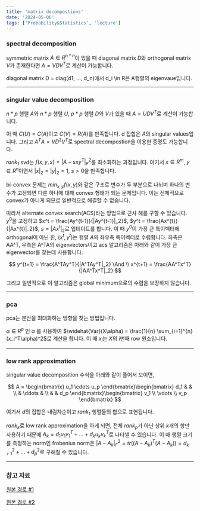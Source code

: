 ```yaml
---
title: 'matrix decompostions'
date: '2024-05-06'
tags: ['Probability&Statistics', 'lecture']
---
```


### spectral decomposition

symmetric matrix $A \in R^{n*n}$이 있을 때 diagonal matrix $D$와 orthogonal matrix $V$가 존재한다면 $A = VDV^T$로 계산이 가능합니다.

diagonal matrix D = diag(d1, ..., d_n)에서 d_i \in R은 A행렬의 eigenvaue입니다.

---

### singular value decomposition

$n*p$ 행렬 $A$와 $n*p$ 행렬 $U$, $p*p$ 행렬 $D$와 $V$가 있을 때 $A = UDV^T$로 계산이 가능합니다.

이 때 $C(U) = C(A)$이고 $C(V) = R(A)$를 만족합니다. d 집합은 $A$의 singular values입니다. 그리고 $A^TA = VD^2V^T$로 spectral decompostion을 이용한 증명도 가능합니다.

$rank_1$ svd는 $f(x,y,s) = |A-sxy^T|^2_F$를 최소화하는 과정입니다. 여기서 $x \in R^m$, $y \in R^n$이면서 $|x|_2 = |y|_2 = 1$, $s > 0$을 만족합니다.

bi-convex 문제는 $min_{x,y} f(x,y)$와 같은 구조로 변수가 두 부분으로 나뉘며 하나의 변수가 고정되면 다른 하나에 대해 convex 형태가 되는 문제입니다. 이는 전체적으로 convex가 아니게 되므로 일반적으로 해결할 수 없습니다.

따라서 alternate convex search(ACS)라는 방법으로 근사 해를 구할 수 있습니다. $y^0$을 고정하고 $x^t = \frac{Ay^{t-1}}{|Ay^{t-1}|_2}$, $y^t = \frac{Ax^{t}}{|Ax^{t}|_2}$, $s = |Ax^t|_2$로 업데이트를 합니다. 이 때 $y^0$이 가장 큰 특이벡터에 orthogonal이 아닌 한, ($x^t, y^t$)는 행렬 $A$의 좌우측 특이벡터로 수렴합니다. 좌측은 AA^T, 우측은 A^TA의 eigenvectors이고 acs 알고리즘은 아래와 같이 가장 큰 eigenvector를 찾는데 사용합니다.

$$
y^{t+1} = \frac{A^TAy^T}{|A^TAy^T|_2} \And \\
x^{t+1} = \frac{AA^Tx^T}{|AA^Tx^T|_2}
$$

그리고 일반적으로 이 알고리즘은 global minimum으로의 수렴을 보장하지 않습니다.

---

### pca

pca는 분산을 최대화하는 방향을 찾는 방법입니다.

$\alpha \in R^p$ 인 $\alpha$ 를 사용하여 $\widehat{Var}(X\alpha) = \frac{1}{n} \sum_{i=1}^{n} (x_i^T\alpha)^2$로 계산을 합니다. 이 때 $x_i$는 $X$의 $i$번째 row 원소입니다.

---

### low rank approximation

singular value decomposition 수식을 아래와 같이 풀어서 보이면,

$$
A = \begin{bmatrix} u_1 \cdots u_p \end{bmatrix}\begin{bmatrix} d_1 & &  \\ & \ddots & \\ & & d_p \end{bmatrix}\begin{bmatrix} v_1 \\ \vdots \\ v_p \end{bmatrix}
$$

여기서 $d$의 집합은 내림차순이고 $rank_1$ 행렬들의 합으로 표현됩니다.

$rank_k$로 low rank approximation을 하게 되면, 전체 $rank_p$가 아닌 상위 $k$개의 항만 사용하기 때문에 $A_k = d_1u_1v_1^T + ... + d_ku_kv_k^T$로 나타낼 수 있습니다. 이 때 행렬 크기를 측정하는 norm인 frobenius norm은 $|A-A_k|^2_F = tr((A-A_k)^T(A-A_k)) = d^2_{k+1} + ... + d_p^2$로 구해질 수 있습니다.

---

### 참고 자료

[원본 경로 #1](https://www.dropbox.com/scl/fi/b81pds38d2tvah4y0up35/Chap2-matrixDecomposition.pdf?rlkey=skoitzkzn1lklb9gyfgj7m5fp&e=1&dl=0)

[원본 경로 #2](https://simplecode.kr/80)



